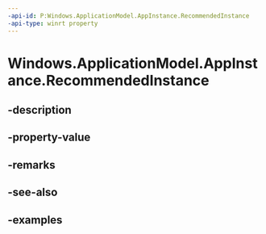 ```yaml
---
-api-id: P:Windows.ApplicationModel.AppInstance.RecommendedInstance
-api-type: winrt property
---
```


<!-- Property syntax.
public AppInstance RecommendedInstance { get; }
-->

# Windows.ApplicationModel.AppInstance.RecommendedInstance

## -description

## -property-value

## -remarks

## -see-also

## -examples

